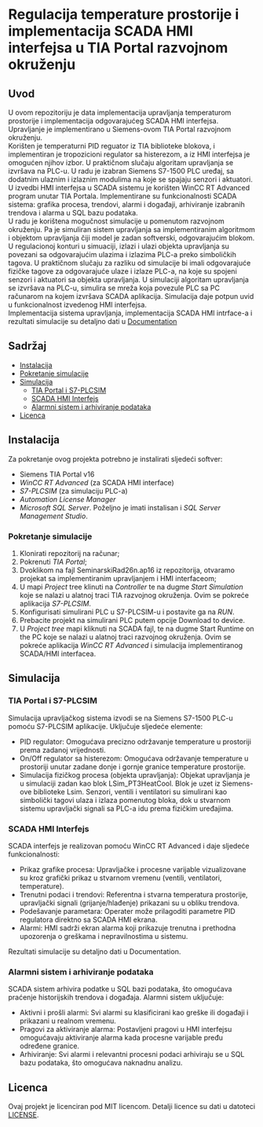 # Regulacija temperature prostorije i implementacija SCADA HMI interfejsa u TIA Portal razvojnom okruženju 

## Uvod
U ovom repozitoriju je data implementacija upravljanja temperaturom prostorije i implementacija odgovarajućeg SCADA HMI interfejsa. 
Upravljanje je implementirano u Siemens-ovom TIA Portal razvojnom okruženju.  
Korišten je temperaturni PID reguator iz TIA biblioteke blokova, i implementiran je tropozicioni regulator sa histerezom, a iz HMI interfejsa je omogućen njihov izbor. U praktičnom slučaju algoritam upravljanja se izvršava na PLC-u. U radu je izabran Siemens S7-1500 PLC uređaj, sa dodatnim ulaznim i izlaznim modulima na koje se spajaju senzori i aktuatori.
U izvedbi HMI interfejsa u SCADA sistemu je korišten WinCC RT Advanced program unutar TIA Portala. Implementirane su funkcionalnosti SCADA sistema: grafika procesa, trendovi, alarmi i događaji, arhiviranje izabranih trendova i alarma u SQL bazu podataka.   
U radu je korištena mogučnost simulacije u pomenutom razvojnom okruženju. Pa je simuliran sistem upravljanja sa implementiranim algoritmom i objektom upravljanja čiji model je zadan softverski, odgovarajućim blokom. U regulacionoj konturi u simuaciji, izlazi i ulazi objekta upravljanja su povezani sa odgovarajućim ulazima i izlazima PLC-a preko simboličkih tagova. U praktičnom slučaju za razliku od simulacije bi imali odgovarajuće fizičke tagove za odgovarajuće ulaze i izlaze PLC-a, na koje su spojeni senzori i aktuatori sa objekta upravljanja. U simulaciji algoritam upravljanja se izvršava na PLC-u, simulira se mreža koja povezule PLC sa PC računarom na kojem izvršava SCADA aplikacija. Simulacija daje potpun uvid u funkcionalnost izvedenog HMI interfejsa.  
Implementacija sistema upravljanja, implementacija SCADA HMI intrface-a i rezultati simulacije su detaljno dati u [Documentation](./Documentation.pdf)

## Sadržaj
- [Instalacija](#instalacija)
- [Pokretanje simulacije](#pokretanje-simulacije)
- [Simulacija](#simulacija)
  - [TIA Portal i S7-PLCSIM](#tia-portal-i-s7-plcsim)
  - [SCADA HMI Interfejs](#scada-hmi-interfejs)
  - [Alarmni sistem i arhiviranje podataka](#alarmni-sistem-i-arhiviranje-podataka)
- [Licenca](#licenca)

## Instalacija
Za pokretanje ovog projekta potrebno je instalirati sljedeći softver:
- Siemens TIA Portal v16
- *WinCC RT Advanced* (za SCADA HMI interface)
- *S7-PLCSIM* (za simulaciju PLC-a)
- *Automation License Manager*
- *Microsoft SQL Server*. Poželjno je imati instalisan i *SQL Server Management Studio*.

### Pokretanje simulacije
1. Klonirati repozitorij na računar;
2. Pokrenuti *TIA Portal*;
3. Dvoklikom na fajl SeminarskiRad26n.ap16 iz repozitorija, otvaramo projekat sa implementiranim upravljanjem i HMI interfaceom;
4. U mapi *Project* tree klinuti na *Controller* te na dugme *Start Simulation* koje se nalazi u alatnoj traci TIA razvojnog okruženja. Ovim se pokreće aplikacija *S7-PLCSIM*.
5. Konfigurisati simulirani PLC u S7-PLCSIM-u i postavite ga na *RUN*.
6. Prebacite projekt na simulirani PLC putem opcije Download to device.
7. U *Project tree* mapi kliknuti na SCADA fajl, te na dugme Start Runtime on the PC koje se nalazi u alatnoj traci razvojnog okruženja. Ovim se pokreće aplikacija *WinCC RT Advanced* i simulacija implementiranog SCADA/HMI interfacea.

## Simulacija
### TIA Portal i S7-PLCSIM
Simulacija upravljačkog sistema izvodi se na Siemens S7-1500 PLC-u pomoću S7-PLCSIM aplikacije. Uključuje sljedeće elemente:
- PID regulator: Omogućava precizno održavanje temperature u prostoriji prema zadanoj vrijednosti.
- On/Off regulator sa histerezom: Omogućava održavanje temperature u prostoriji unutar zadane donje i gornje granice temperature prostorije.
- Simulacija fizičkog procesa (objekta upravljanja): Objekat upravljanja je u simulaciji zadan kao blok LSim_PT3HeatCool. Blok je uzet iz Siemens-ove biblioteke Lsim. Senzori, ventili i ventilatori su simulirani kao simbolički tagovi ulaza i izlaza pomenutog bloka, dok u stvarnom sistemu upravljački signali sa PLC-a idu prema fizičkim uređajima.

### SCADA HMI Interfejs
SCADA interfejs je realizovan pomoću WinCC RT Advanced i daje sljedeće funkcionalnosti:
- Prikaz grafike procesa: Upravljačke i procesne varijable vizualizovane su kroz grafički prikaz u stvarnom vremenu (ventili, ventilatori, temperature).
- Trenutni podaci i trendovi: Referentna i stvarna temperatura prostorije, upravljački signali (grijanje/hlađenje) prikazani su u obliku trendova.
- Podešavanje parametara: Operater može prilagoditi parametre PID regulatora direktno sa SCADA HMI ekrana. 
- Alarmi: HMI sadrži ekran alarma koji prikazuje trenutna i prethodna upozorenja o greškama i nepravilnostima u sistemu.

Rezultati simulacije su detaljno dati u Documentation.

### Alarmni sistem i arhiviranje podataka
SCADA sistem arhivira podatke u SQL bazi podataka, što omogućava praćenje historijskih trendova i događaja. Alarmni sistem uključuje:
- Aktivni i prošli alarmi: Svi alarmi su klasificirani kao greške ili događaji i prikazani u realnom vremenu.
- Pragovi za aktiviranje alarma: Postavljeni pragovi u HMI interfejsu omogućavaju aktiviranje alarma kada procesne varijable pređu određene granice.
- Arhiviranje: Svi alarmi i relevantni procesni podaci arhiviraju se u SQL bazu podataka, što omogućava naknadnu analizu.

## Licenca
Ovaj projekt je licenciran pod MIT licencom. Detalji licence su dati u datoteci [LICENSE](./LICENSE).
